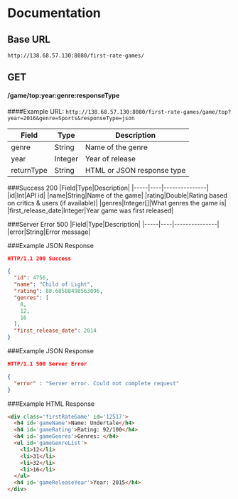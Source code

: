 # Documentation
## Base URL
`http://138.68.57.130:8080/first-rate-games/`

## GET 
#### /game/top:year:genre:responseType
####Example URL: 
`http://138.68.57.130:8080/first-rate-games/game/top?year=2016&genre=Sports&responseType=json`

|Field|Type|Description|
|-----|----|---------------|
|genre|String|Name of the genre|
|year|Integer|Year of release|
|returnType|String|HTML or JSON response type|

###Success 200
|Field|Type|Description|
|-----|----|---------------|
|id|Int|API id|
|name|String|Name of the game|
|rating|Double|Rating based on critics & users (if available)|
|genres|Integer[]|What genres the game is|
|first_release_date|Integer|Year game was first released|

###Server Error 500
|Field|Type|Description|
|-----|----|---------------|
|error|String|Error message|

###Example JSON Response
```json
HTTP/1.1 200 Success

{
  "id": 4756,
  "name": "Child of Light",
  "rating": 88.68588498563096,
  "genres": [
    8,
    12,
    16
  ],
  "first_release_date": 2014
}
```  

###Example JSON Response
```json
HTTP/1.1 500 Server Error

{
  "error" : "Server error. Could not complete request"
}
```  

###Example HTML Response
```html
<div class='firstRateGame' id='12517'>
  <h4 id='gameName'>Name: Undertale</h4>
  <h4 id='gameRating'>Rating: 92/100</h4>
  <h4 id='gameGenres'>Genres: </h4>
  <ul id='gameGenreList'>
    <li>12</li>
    <li>31</li>
    <li>32</li>
    <li>16</li>
  </ul>
  <h4 id='gameReleaseYear'>Year: 2015</h4>
</div>
```






